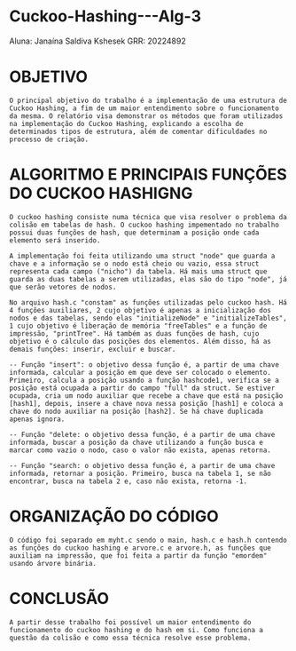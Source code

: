 # Cuckoo-Hashing---Alg-3

Aluna: Janaína Saldiva Kshesek
GRR: 20224892

# OBJETIVO

    O principal objetivo do trabalho é a implementação de uma estrutura de Cuckoo Hashing, a fim de um maior entendimento sobre o funcionamento da mesma. O relatório visa demonstrar os métodos que foram utilizados na implementação do Cuckoo Hashing, explicando a escolha de determinados tipos de estrutura, além de comentar dificuldades no processo de criação.

# ALGORITMO E PRINCIPAIS FUNÇÕES DO CUCKOO HASHIGNG

    O cuckoo hashing consiste numa técnica que visa resolver o problema da colisão em tabelas de hash. O cuckoo hashing impementado no trabalho possui duas funções de hash, que determinam a posição onde cada elemento será inserido. 

    A implementação foi feita utilizando uma struct "node" que guarda a chave e a informação se o nodo está cheio ou vazio, essa struct representa cada campo ("nicho") da tabela. Há mais uma struct que guarda as duas tabelas a serem utilizadas, elas são do tipo "node", já que serão vetores de nodos.

    No arquivo hash.c "constam" as funções utilizadas pelo cuckoo hash. Há 4 funções auxiliares, 2 cujo objetivo é apenas a inicialização dos nodos e das tabelas, sendo elas "initializeNode" e "initializeTables", 1 cujo objetivo é liberação de memória "freeTables" e a função de impressão, "printTree". Há também as duas funções de hash, cujo objetivo é o cálculo das posições dos elementos. Além disso, há as demais funções: inserir, excluir e buscar. 

    -- Função "insert": o objetivo dessa função é, a partir de uma chave informada, calcular a posição em que deve ser colocado o elemento. Primeiro, calcula a posição usando a função hashcode1, verifica se a posição está ocupada a partir do campo "full" da struct. Se estiver ocupada, cria um nodo auxiliar que recebe a chave que está na posição [hash1], depois, insere a chave nova nessa posição [hash1] e coloca a chave do nodo auxiliar na posição [hash2]. Se há chave duplicada apenas ignora.

    -- Função "delete: o objetivo dessa função, é a partir de uma chave informada, buscar a posição da chave utilizando a função busca e marcar como vazio o nodo, caso o valor não exista, apenas retorna.

    -- Função "search: o objetivo dessa função é, a partir de uma chave informada, retornar a posição. Primeiro, busca na tabela 1, se não encontrar, busca na tabela 2 e, caso não exista, retorna -1.

# ORGANIZAÇÃO DO CÓDIGO

    O código foi separado em myht.c sendo o main, hash.c e hash.h contendo as funções do cuckoo hashing e arvore.c e arvore.h, as funções que auxiliam na impressão, que foi feita a partir da função "emordem" usando árvore binária.

# CONCLUSÃO

    A partir desse trabalho foi possível um maior entendimento do funcionamento do cuckoo hashing e do hash em si. Como funciona a questão da colisão e como essa técnica resolve esse problema.